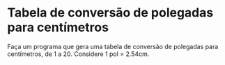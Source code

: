 # Tabela de conversão de polegadas para centímetros
Faça um programa que gera uma tabela de conversão de polegadas para centímetros, de 1 a 20. Considere 1 pol = 2.54cm.
